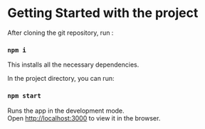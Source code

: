 # Getting Started with the project

After cloning the git repository, run :

### `npm i`

This installs all the necessary dependencies.

In the project directory, you can run:

### `npm start`

Runs the app in the development mode.\
Open [http://localhost:3000](http://localhost:3000) to view it in the browser.